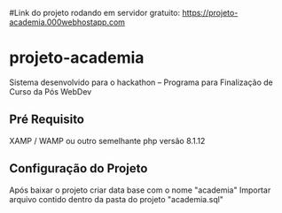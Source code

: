 #Link do projeto rodando em servidor gratuito: https://projeto-academia.000webhostapp.com

# projeto-academia
Sistema desenvolvido para o hackathon – Programa para Finalização de Curso da Pós WebDev

## Pré Requisito
  XAMP / WAMP ou outro semelhante
  php versão 8.1.12


## Configuração do Projeto
  Após baixar o projeto criar data base com o nome "academia"
  Importar arquivo contido dentro da pasta do projeto "academia.sql"
